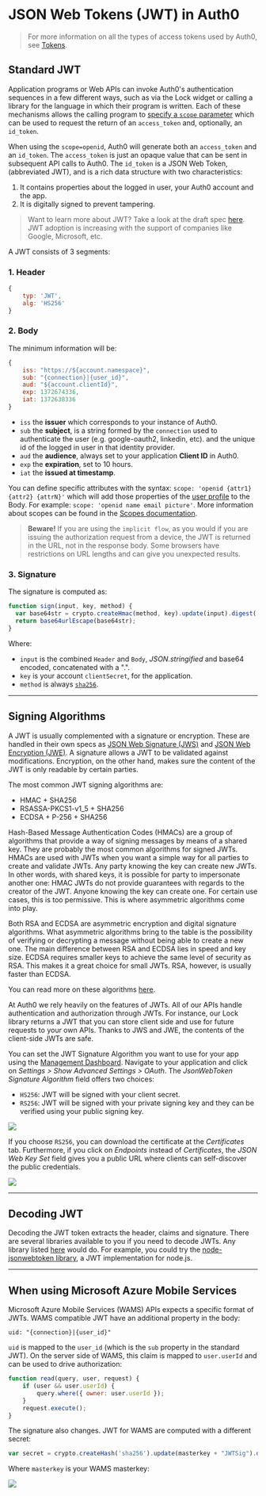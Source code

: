 # JSON Web Tokens (JWT) in Auth0

> For more information on all the types of access tokens used by Auth0, see [Tokens](/tokens).

## Standard JWT

Application programs or Web APIs can invoke Auth0's authentication sequences in a few different ways, such as via the Lock widget or calling a library for the language in which their program is written. Each of these mechanisms allows the calling program to [specify a `scope` parameter](/scopes) which can be used to request the return of an `access_token` and, optionally, an `id_token`.

When using the `scope=openid`, Auth0 will generate both an `access_token` and an `id_token`.   The `access_token` is just an opaque value that can be sent in subsequent API calls to Auth0. The `id_token` is a JSON Web Token, (abbreviated JWT), and is a rich data structure with two characteristics:

1. It contains properties about the logged in user, your Auth0 account and the app.
2. It is digitally signed to prevent tampering.

> Want to learn more about JWT? Take a look at the draft spec [here](http://self-issued.info/docs/draft-ietf-oauth-json-web-token.html). JWT adoption is increasing with the support of companies like Google, Microsoft, etc.

A JWT consists of 3 segments:

### 1. Header
```javascript
{
	typ: 'JWT',
	alg: 'HS256'
}
```
### 2. Body
The minimum information will be:

```javascript
{
    iss: "https://${account.namespace}",
    sub: "{connection}|{user_id}",
    aud: "${account.clientId}",
    exp: 1372674336,
    iat: 1372638336
}
```

* `iss` the __issuer__ which corresponds to your instance of Auth0.
* `sub` the __subject__, is a string formed by the `connection` used to authenticate the user (e.g. google-oauth2, linkedin, etc). and the unique id of the logged in user in that identity provider.
* `aud` the __audience__, always set to your application __Client ID__ in Auth0.
* `exp` the __expiration__, set to 10 hours.
* `iat` the __issued at timestamp__.

You can define specific attributes with the syntax: `scope: 'openid {attr1} {attr2} {attrN}'` which will add those properties of the [user profile](/user-profile) to the Body. For example: `scope: 'openid name email picture'`. More information about scopes can be found in the [Scopes documentation](/scopes).

> __Beware!__ If you are using the `implicit flow`, as you would if you are issuing the authorization request from a device, the JWT is returned in the URL, not in the response body. Some browsers have restrictions on URL lengths and can give you unexpected results.

### 3. Signature
The signature is computed as:

```javascript
function sign(input, key, method) {
  var base64str = crypto.createHmac(method, key).update(input).digest('base64');
  return base64urlEscape(base64str);
}
```
Where:

* `input` is the combined `Header` and `Body`, _JSON.stringified_ and base64 encoded, concatenated with a ".".
* `key` is your account `clientSecret`, for the application.
* `method` is always [`sha256`](https://en.wikipedia.org/wiki/SHA-2).

---

## Signing Algorithms

A JWT is usually complemented with a signature or encryption. These are handled in their own specs as [JSON Web Signature (JWS)](https://tools.ietf.org/html/rfc7515) and [JSON Web Encryption (JWE)](https://tools.ietf.org/html/rfc7516). A signature allows a JWT to be validated against modifications. Encryption, on the other hand, makes sure the content of the JWT is only readable by certain parties.

The most common JWT signing algorithms are:
- HMAC + SHA256
- RSASSA-PKCS1-v1_5 + SHA256
- ECDSA + P-256 + SHA256

Hash-Based Message Authentication Codes (HMACs) are a group of algorithms that provide a way of signing messages by means of a shared key. They are probably the most common algorithms for signed JWTs. HMACs are used with JWTs when you want a simple way for all parties to create and validate JWTs. Any party knowing the key can create new JWTs. In other words, with shared keys, it is possible for party to impersonate another one: HMAC JWTs do not provide guarantees with regards to the creator of the JWT. Anyone knowing the key can create one. For certain use cases, this is too permissive. This is where asymmetric algorithms come into play.

Both RSA and ECDSA are asymmetric encryption and digital signature algorithms. What asymmetric algorithms bring to the table is the possibility of verifying or decrypting a message without being able to create a new one. The main difference between RSA and ECDSA lies in speed and key size. ECDSA requires smaller keys to achieve the same level of security as RSA. This makes it a great choice for small JWTs. RSA, however, is usually faster than ECDSA.

You can read more on these algorithms [here](https://auth0.com/blog/2015/12/17/json-web-token-signing-algorithms-overview/).

At Auth0 we rely heavily on the features of JWTs. All of our APIs handle authentication and authorization through JWTs. For instance, our Lock library returns a JWT that you can store client side and use for future requests to your own APIs. Thanks to JWS and JWE, the contents of the client-side JWTs are safe.

You can set the JWT Signature Algorithm you want to use for your app using the [Management Dashboard](${uiURL}/#/). Navigate to your application and click on _Settings > Show Advanced Settings > OAuth_. The _JsonWebToken Signature Algorithm_ field offers two choices:
- `HS256`: JWT will be signed with your client secret.
- `RS256`: JWT will be signed with your private signing key and they can be verified using your public signing key. 

![](/media/articles/jwt/signing-alg.png)

If you choose `RS256`, you can download the certificate at the _Certificates_ tab. Furthermore, if you click on _Endpoints_ instead of _Certificates_, the _JSON Web Key Set_ field gives you a public URL where clients can self-discover the public credentials.

![](/media/articles/jwt/endpoints.png)

---

## Decoding JWT

Decoding the JWT token extracts the header, claims and signature. There are several libraries available to you if you need to decode JWTs. Any library listed [here](https://tehsis.github.io/webtaskio-canirequire/) would do. For example, you could try the [node-jsonwebtoken library](https://github.com/auth0/node-jsonwebtoken), a JWT implementation for node.js.

---

## When using Microsoft Azure Mobile Services

Microsoft Azure Mobile Services (WAMS) APIs expects a specific format of JWTs. WAMS compatible JWT have an additional property in the body:

	uid: "{connection}|{user_id}"

`uid` is mapped to the `user_id` (which is the `sub` property in the standard JWT). On the server side of WAMS, this claim is mapped to `user.userId` and can be used to drive authorization:

```javascript
function read(query, user, request) {
    if (user && user.userId) {
    	query.where({ owner: user.userId });
    }
    request.execute();
}
```

The signature also changes. JWT for WAMS are computed with a different secret:

```javascript
var secret = crypto.createHash('sha256').update(masterkey + "JWTSig").digest('base64');
```

Where `masterkey` is your WAMS masterkey:

![](/media/articles/jwt/3ruy9.png)
